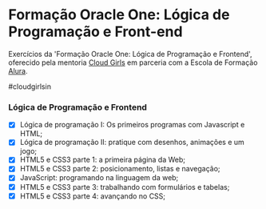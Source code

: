# Formação Oracle One: Lógica de Programação e Front-end

Exercícios da 'Formação Oracle One: Lógica de Programação e Frontend', oferecido pela mentoria [Cloud Girls](https://www.cloudgirls.com.br/) em parceria com a Escola de Formação [Alura](https://www.alura.com.br/).

#cloudgirlsin

### Lógica de Programação e Frontend

- [x]  Lógica de programação I: Os primeiros programas com Javascript e HTML;
- [x]  Lógica de programação II: pratique com desenhos, animações e um jogo;
- [x]  HTML5 e CSS3 parte 1: a primeira página da Web;
- [x]  HTML5 e CSS3 parte 2: posicionamento, listas e navegação;
- [x]  JavaScript: programando na linguagem da web;
- [x]  HTML5 e CSS3 parte 3: trabalhando com formulários e tabelas;
- [x]  HTML5 e CSS3 parte 4: avançando no CSS;
